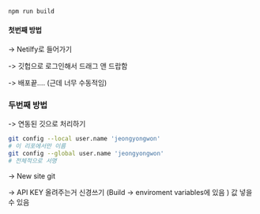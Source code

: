 ```bash
npm run build
```



#### 첫번째 방법

-> Netilfy로 들어가기

-> 깃헙으로 로그인해서 드래그 앤 드랍함

-> 배포끝.... (근데 너무 수동적임)



### 두번째 방법

-> 연동된 깃으로 처리하기 

```bash
git config --local user.name 'jeongyongwon'
# 이 리포에서만 이름
git config --global user.name 'jeongyongwon'
# 전체적으로 서명
```

-> New site git

-> API KEY 올려주는거 신경쓰기 (Build -> enviroment variables에 있음 ) 값 넣을 수 있음

 





